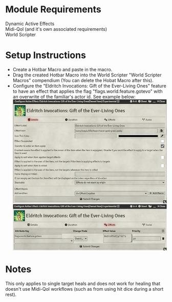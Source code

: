 # Module Requirements  
Dynamic Active Effects  
Midi-Qol (and it's own associated requirements)  
World Scripter    
# Setup Instructions  
- Create a Hotbar Macro and paste in the macro.  
- Drag the created Hotbar Macro into the World Scripter "World Scripter Macros" compendium (You can delete the Hobat Macro after this).  
- Configure the "Eldritch Invocations: Gift of the Ever-Living Ones" feature to have an effect that applies the flag "flags.world.feature.gotevo" with an overwrite of the familiar's actor id.  See example below:  
![Setup 1](Setup1.PNG)  
![Setup 2](Setup2.PNG)  
# Notes  
This only applies to single target heals and does not work for healing that doesn't use Midi-Qol workflows (such as from using hit dice during a short rest).